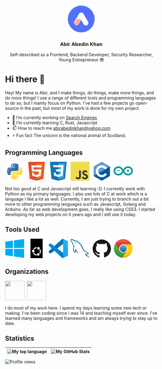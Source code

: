 <p align="center">
 <img width="100px" src="https://raw.githubusercontent.com/abirabedinkhan/abirabedinkhan/main/bg.png" align="center" alt="GitHub Readme Stats" />
 <h3 align="center">Abir Abedin Khan</h3>
 <p align="center">Self-described as a Frontend, Backend Developer, Security Researcher, Young Entrepreneur 😎</p>
</p>
 
# Hi there 👋
Hey! My name is Abir, and I make things, do things, make more things, and do more things!
I use a range of different tools and programming languages to do so, but I mainly focus on Python. I've had a few projects go open-source in the past, but most of my work is done for my own project.

- 🔭 I’m currently working on [Search Engines](https://searchbd.net/)
- 🌱 I’m currently learning C, Rust, Javascript
- 📫 How to reach me [abirabedinkhan@yahoo.com](mailto:abirabedinkhan@yahoo.com)
- ⚡ Fun fact The unicorn is the national animal of Scotland.

## Programming Languages
<img src="https://github.com/devicons/devicon/blob/master/icons/python/python-original.svg" width="64" height="64"/>&nbsp;
<img src="https://github.com/devicons/devicon/blob/master/icons/html5/html5-original.svg" width="64" height="64"/>&nbsp;
<img src="https://github.com/devicons/devicon/blob/master/icons/css3/css3-original.svg" width="64" height="64"/>&nbsp;
<img src="https://github.com/devicons/devicon/blob/master/icons/javascript/javascript-original.svg" width="64" height="64"/>&nbsp;
<img src="https://github.com/devicons/devicon/blob/master/icons/c/c-original.svg" width="64" height="64"/>&nbsp;
<img src="https://github.com/devicons/devicon/blob/master/icons/arduino/arduino-original.svg" width="64" height="64"/>&nbsp;

Not too good at C and Javascript still learning :D. I currently work with Python as my primary languages. I also use lots of C at work which is a language I like a lot as well. Currently, I am just trying to branch out a bit more to other programming languages such as Javascript, Golang and Arduino. As far as web development goes, I really like using CSS3. I started developing my web projects on it years ago and I still use it today.

## Tools Used
<img src="https://github.com/devicons/devicon/blob/master/icons/windows8/windows8-original.svg" width="64" height="64"/>&nbsp;
<img src="https://github.com/devicons/devicon/blob/master/icons/ubuntu/ubuntu-plain.svg" width="64" height="64"/>&nbsp;
<img src="https://github.com/devicons/devicon/blob/master/icons/vscode/vscode-original.svg" width="64" height="64"/>&nbsp;
<img src="https://github.com/devicons/devicon/blob/master/icons/mysql/mysql-original.svg" width="64" height="64"/>&nbsp;
<img src="https://github.com/devicons/devicon/blob/master/icons/github/github-original.svg" width="64" height="64"/>&nbsp;
<img src="https://github.com/devicons/devicon/blob/master/icons/chrome/chrome-original.svg" width="64" height="64"/>&nbsp;

## Organizations
<img src="https://avatars.githubusercontent.com/Panni-It-Ltd" width="64" height="64"/>&nbsp;
<img src="https://avatars.githubusercontent.com/SearchBDOfficial" width="64" height="64"/>&nbsp;

I do most of my work here. I spend my days learning some new tech or making. I've been coding since i was 14 and teaching myself ever since. I've learned many languages and frameworks and am always trying to stay up to date.

## Statistics
|![My top language](https://github-readme-stats.vercel.app/api/top-langs/?username=abirabedinkhan&show_icons=true&title_color=4F8CC9&text_color=9f9f9f&bg_color=00000000&hide_border=true&icon_color=00000000&count_private=true)|![My GitHub Stats](https://github-readme-stats.vercel.app/api?username=abirabedinkhan&show_icons=true&title_color=4F8CC9&text_color=9f9f9f&bg_color=00000000&hide_border=true&icon_color=4F8CC9&count_private=true&show_icons=true)|
|-|-|

![Profile views](https://komarev.com/ghpvc/?username=abirabedinkhan)
